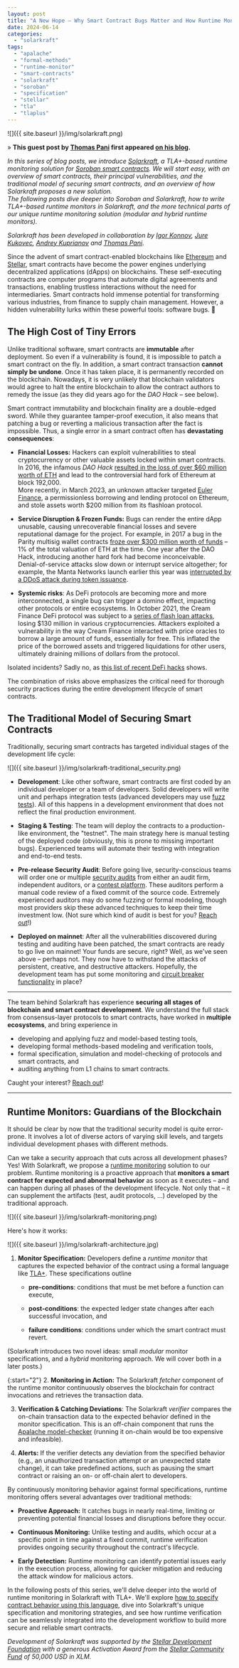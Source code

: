 ```yaml
---
layout: post
title: "A New Hope – Why Smart Contract Bugs Matter and How Runtime Monitoring Saves the Day (Solarkraft #1)"
date: 2024-06-14
categories: 
  - "solarkraft"
tags: 
  - "apalache"
  - "formal-methods"
  - "runtime-monitor"
  - "smart-contracts"
  - "solarkraft"
  - "soroban"
  - "specification"
  - "stellar"
  - "tla"
  - "tlaplus"
---
```


![]({{ site.baseurl }}/img/solarkraft.png)

» **This guest post by [Thomas Pani][] first appeared [on his blog][part1].**

_In this series of blog posts, we introduce [Solarkraft][], a TLA+-based runtime monitoring solution for [Soroban smart contracts][Soroban]. We will start easy, with an overview of smart contracts, their principal vulnerabilities, and the traditional model of securing smart contracts, and an overview of how Solarkraft proposes a new solution._  
_The following posts dive deeper into Soroban and Solarkraft, how to write TLA+-based runtime monitors in Solarkraft, and the more technical parts of our unique runtime monitoring solution (modular and hybrid runtime monitors)._

_Solarkraft has been developed in collaboration by [Igor Konnov][], [Jure Kukovec][], [Andrey Kuprianov][] and [Thomas Pani][]._

Since the advent of smart contract-enabled blockchains like [Ethereum][] and [Stellar][], smart contracts have become the power engines underlying decentralized applications (dApps) on blockchains. These self-executing contracts are computer programs that automate digital agreements and transactions, enabling trustless interactions without the need for intermediaries. Smart contracts hold immense potential for transforming various industries, from finance to supply chain management. However, a hidden vulnerability lurks within these powerful tools: software bugs. 🐛

## The High Cost of Tiny Errors

Unlike traditional software, smart contracts are **immutable** after deployment. So even if a vulnerability is found, it is impossible to patch a smart contract on the fly. In addition, a smart contract transaction **cannot simply be undone**. Once it has taken place, it is permanently recorded on the blockchain. Nowadays, it is very unlikely that blockchain validators would agree to halt the entire blockchain to allow the contract authors to remedy the issue (as they did years ago for the _DAO Hack_ – see below).

Smart contract immutability and blockchain finality are a double-edged sword. While they guarantee tamper-proof execution, it also means that patching a bug or reverting a malicious transaction after the fact is impossible. Thus, a single error in a smart contract often has **devastating consequences**:

- **Financial Losses:** Hackers can exploit vulnerabilities to steal cryptocurrency or other valuable assets locked within smart contracts. In 2016, the infamous _DAO Hack_ [resulted in the loss of over $60 million worth of ETH][DAO Hack] and lead to the controversial hard fork of Ethereum at block 192,000.  
More recently, in March 2023, an unknown attacker targeted [Euler Finance][Euler Finance hack], a permissionless borrowing and lending protocol on Ethereum, and stole assets worth $200 million from its flashloan protocol.

- **Service Disruption & Frozen Funds:** Bugs can render the entire dApp unusable, causing unrecoverable financial losses and severe reputational damage for the project. For example, in 2017 a bug in the Parity multisig wallet contracts [froze over $300 million worth of funds][Parity hack] – 1% of the total valuation of ETH at the time. One year after the DAO Hack, introducing another hard fork had become inconceivable.  
Denial-of-service attacks slow down or interrupt service altogether; for example, the Manta Networks launch earlier this year was [interrupted by a DDoS attack during token issuance][Manta attack].

- **Systemic risks**: As DeFi protocols are becoming more and more interconnected, a single bug can trigger a domino effect, impacting other protocols or entire ecosystems. In October 2021, the Cream Finance DeFi protocol was subject to a [series of flash loan attacks][Cream Finance hack], losing $130 million in various cryptocurrencies. Attackers exploited a vulnerability in the way Cream Finance interacted with price oracles to borrow a large amount of funds, essentially for free. This inflated the price of the borrowed assets and triggered liquidations for other users, ultimately draining millions of dollars from the protocol.

Isolated incidents? Sadly no, as [this list of recent DeFi hacks](https://rekt.news/) shows.

The combination of risks above emphasizes the critical need for thorough security practices during the entire development lifecycle of smart contracts.

## The Traditional Model of Securing Smart Contracts

Traditionally, securing smart contracts has targeted individual stages of the development life cycle:

![]({{ site.baseurl }}/img/solarkraft-traditional_security.png)

- **Development**: Like other software, smart contracts are first coded by an individual developer or a team of developers. Solid developers will write unit and perhaps integration tests (advanced developers may use [fuzz tests][]). All of this happens in a development environment that does not reflect the final production environment.

- **Staging & Testing**: The team will deploy the contracts to a production-like environment, the "testnet". The main strategy here is manual testing of the deployed code (obviously, this is prone to missing important bugs). Experienced teams will automate their testing with integration and end-to-end tests.

- **Pre-release Security Audit**: Before going live, security-conscious teams will order one or multiple [security audits][Audits] from either an audit firm, independent auditors, or a [contest platform][Audits]. These auditors perform a manual code review of a fixed commit of the source code. Extremely experienced auditors may do some fuzzing or formal modeling, though most providers skip these advanced techniques to keep their time investment low. (Not sure which kind of audit is best for you? [Reach out][Contact]!)

- **Deployed on mainnet**: After all the vulnerabilities discovered during testing and auditing have been patched, the smart contracts are ready to go live on mainnet! Your funds are secure, right? Well, as we've seen above – perhaps not. They now have to withstand the attacks of persistent, creative, and destructive attackers. Hopefully, the development team has put some monitoring and [circuit breaker functionality][circuit breaker] in place?

---

The team behind Solarkraft has experience **securing all stages of blockchain and smart contract development**. We understand the full stack from consensus-layer protocols to smart contracts, have worked in **multiple ecosystems**, and bring experience in

- developing and applying fuzz and model-based testing tools,
- developing formal methods-based modeling and verification tools,
- formal specification, simulation and model-checking of protocols and smart contracts, and
- auditing anything from L1 chains to smart contracts.

Caught your interest? [Reach out][Contact]!

---

## Runtime Monitors: Guardians of the Blockchain

It should be clear by now that the traditional security model is quite error-prone. It involves a lot of diverse actors of varying skill levels, and targets individual development phases with different methods.

Can we take a security approach that cuts across all development phases?  
Yes! With Solarkraft, we propose a [runtime monitoring][] solution to our problem. Runtime monitoring is a proactive approach that **monitors a smart contract for expected and abnormal behavior** as soon as it executes – and can happen during all phases of the development lifecycle. Not only that – it can supplement the artifacts (test, audit protocols, ...) developed by the traditional approach.

![]({{ site.baseurl }}/img/solarkraft-monitoring.png)

Here's how it works:

![]({{ site.baseurl }}/img/solarkraft-architecture.jpg)

1. **Monitor Specification:** Developers define a _runtime monitor_ that captures the expected behavior of the contract using a formal language like [TLA+][]. These specifications outline
    - **pre-conditions**: conditions that must be met before a function can execute,
    
    - **post-conditions**: the expected ledger state changes after each successful invocation, and
    
    - **failure conditions**: conditions under which the smart contract must revert.

(Solarkraft introduces two novel ideas: small _modular_ monitor specifications, and a _hybrid_ monitoring approach. We will cover both in a later posts.)

{:start="2"}
2. **Monitoring in Action:** The Solarkraft _fetcher_ component of the runtime monitor continuously observes the blockchain for contract invocations and retrieves the transaction data.

3. **Verification & Catching Deviations**: The Solarkraft _verifier_ compares the on-chain transaction data to the expected behavior defined in the monitor specification. This is an off-chain component that runs the [Apalache model-checker][Apalache] (running it on-chain would be too expensive and infeasible).

4. **Alerts:** If the verifier detects any deviation from the specified behavior (e.g., an unauthorized transaction attempt or an unexpected state change), it can take predefined actions, such as pausing the smart contract or raising an on- or off-chain alert to developers.

By continuously monitoring behavior against formal specifications, runtime monitoring offers several advantages over traditional methods:

- **Proactive Approach:** It catches bugs in nearly real-time, limiting or preventing potential financial losses and disruptions before they occur.

- **Continuous Monitoring:** Unlike testing and audits, which occur at a specific point in time against a fixed commit, runtime verification provides ongoing security throughout the contract's lifecycle.

- **Early Detection:** Runtime monitoring can identify potential issues early in the execution process, allowing for quicker mitigation and reducing the attack window for malicious actors.

In the following posts of this series, we'll delve deeper into the world of runtime monitoring in Solarkraft with TLA+. We'll explore [how to specify contract behavior using this language][part2], dive into Solarkraft's unique specification and monitoring strategies, and see how runtime verification can be seamlessly integrated into the development workflow to build more secure and reliable smart contracts.

_Development of Solarkraft was supported by the [Stellar Development Foundation][] with a generous Activation Award from the [Stellar Community Fund][] of 50,000 USD in XLM._


[Apalache]: https://konnov.phd/portfolio/apalache/
[Solarkraft]: https://thpani.net/solarkraft/
[Audits]: https://thpani.net/audits/
[Contact]: https://thpani.net/#contact

[part1]: https://thpani.net/2024/06/why-smart-contract-bugs-matter-and-how-runtime-monitoring-saves-the-day-solarkraft-1/
[part2]: https://thpani.net/2024/06/small-and-modular-runtime-monitors-in-tla-for-soroban-smart-contracts-solarkraft-2/

[Igor Konnov]: https://konnov.phd
[Jure Kukovec]: https://www.linkedin.com/in/jure-kukovec/
[Andrey Kuprianov]: https://www.linkedin.com/in/andrey-kuprianov/
[Thomas Pani]: https://thpani.net

[Soroban]: https://stellar.org/soroban
[Stellar Community Fund]: https://communityfund.stellar.org
[Stellar Development Foundation]: https://stellar.org/foundation

[Ethereum]: https://en.wikipedia.org/wiki/Ethereum
[Stellar]: https://en.wikipedia.org/wiki/Stellar_\(payment_network\)
[TLA+]: https://en.wikipedia.org/wiki/TLA%2B
[circuit breaker]: https://en.wikipedia.org/wiki/Circuit_breaker_design_pattern
[fuzz tests]: https://en.wikipedia.org/wiki/Fuzzing
[runtime monitoring]: https://en.wikipedia.org/wiki/Runtime_verification

[DAO Hack]: https://www.gemini.com/cryptopedia/the-dao-hack-makerdao
[Euler Finance hack]: https://www.chainalysis.com/blog/euler-finance-flash-loan-attack/
[Parity hack]: https://www.theguardian.com/technology/2017/nov/08/cryptocurrency-300m-dollars-stolen-bug-ether
[Manta attack]: https://www.coindesk.com/tech/2024/01/19/manta-network-hit-by-ddos-attack-day-after-token-issuance/
[Cream Finance hack]: https://medium.com/immunefi/hack-analysis-cream-finance-oct-2021-fc222d913fc5
[Rekt]: https://rekt.news/